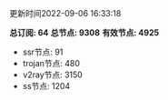 更新时间2022-09-06 16:33:18

**总订阅: 64**
**总节点: 9308**
**有效节点: 4925**
- ssr节点: 91
- trojan节点: 480
- v2ray节点: 3150
- ss节点: 1204
